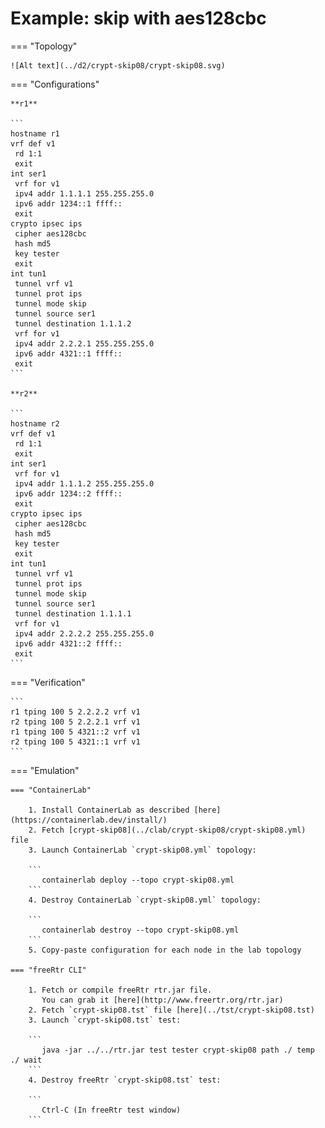 # Example: skip with aes128cbc

=== "Topology"

    ![Alt text](../d2/crypt-skip08/crypt-skip08.svg)

=== "Configurations"

    **r1**

    ```
    hostname r1
    vrf def v1
     rd 1:1
     exit
    int ser1
     vrf for v1
     ipv4 addr 1.1.1.1 255.255.255.0
     ipv6 addr 1234::1 ffff::
     exit
    crypto ipsec ips
     cipher aes128cbc
     hash md5
     key tester
     exit
    int tun1
     tunnel vrf v1
     tunnel prot ips
     tunnel mode skip
     tunnel source ser1
     tunnel destination 1.1.1.2
     vrf for v1
     ipv4 addr 2.2.2.1 255.255.255.0
     ipv6 addr 4321::1 ffff::
     exit
    ```

    **r2**

    ```
    hostname r2
    vrf def v1
     rd 1:1
     exit
    int ser1
     vrf for v1
     ipv4 addr 1.1.1.2 255.255.255.0
     ipv6 addr 1234::2 ffff::
     exit
    crypto ipsec ips
     cipher aes128cbc
     hash md5
     key tester
     exit
    int tun1
     tunnel vrf v1
     tunnel prot ips
     tunnel mode skip
     tunnel source ser1
     tunnel destination 1.1.1.1
     vrf for v1
     ipv4 addr 2.2.2.2 255.255.255.0
     ipv6 addr 4321::2 ffff::
     exit
    ```

=== "Verification"

    ```
    r1 tping 100 5 2.2.2.2 vrf v1
    r2 tping 100 5 2.2.2.1 vrf v1
    r1 tping 100 5 4321::2 vrf v1
    r2 tping 100 5 4321::1 vrf v1
    ```

=== "Emulation"

    === "ContainerLab"

        1. Install ContainerLab as described [here](https://containerlab.dev/install/)  
        2. Fetch [crypt-skip08](../clab/crypt-skip08/crypt-skip08.yml) file  
        3. Launch ContainerLab `crypt-skip08.yml` topology:  

        ```
           containerlab deploy --topo crypt-skip08.yml  
        ```
        4. Destroy ContainerLab `crypt-skip08.yml` topology:  

        ```
           containerlab destroy --topo crypt-skip08.yml  
        ```
        5. Copy-paste configuration for each node in the lab topology

    === "freeRtr CLI"

        1. Fetch or compile freeRtr rtr.jar file.  
           You can grab it [here](http://www.freertr.org/rtr.jar)  
        2. Fetch `crypt-skip08.tst` file [here](../tst/crypt-skip08.tst)  
        3. Launch `crypt-skip08.tst` test:  

        ```
           java -jar ../../rtr.jar test tester crypt-skip08 path ./ temp ./ wait
        ```
        4. Destroy freeRtr `crypt-skip08.tst` test:  

        ```
           Ctrl-C (In freeRtr test window)
        ```

